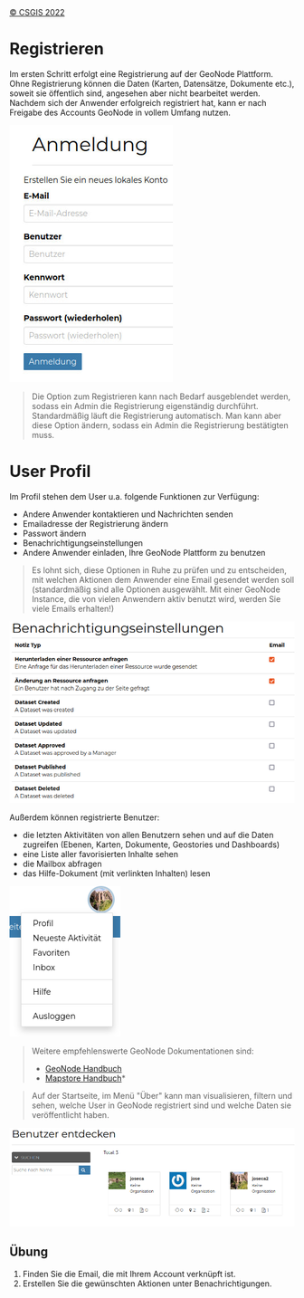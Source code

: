 <!-- the Menu -->

<link rel="stylesheet" media="all" href="../styles.css" />
<div id="logo"><a href="https://csgis.de">© CSGIS 2022</a></div>
<div id="menu"></div>
<div id="jumpMenu"></div>
<script src="../menu.js"></script>
<script src="../jumpmenu.js"></script>
<!-- the Menu -->

# Registrieren

Im ersten Schritt erfolgt eine Registrierung auf der GeoNode Plattform. Ohne Registrierung können die Daten (Karten, Datensätze, Dokumente etc.), soweit sie öffentlich sind, angesehen aber nicht bearbeitet werden.
Nachdem sich der Anwender erfolgreich registriert hat, kann er nach Freigabe des Accounts GeoNode in vollem Umfang nutzen.

![Anmeldung](images/image2.jpg)

> Die Option zum Registrieren kann nach Bedarf ausgeblendet werden, sodass ein Admin die Registrierung eigenständig durchführt.
> Standardmäßig läuft die Registrierung automatisch. Man kann aber diese Option ändern, sodass ein Admin die Registrierung bestätigten muss.

# User Profil

Im Profil stehen dem User u.a. folgende Funktionen zur Verfügung:

- Andere Anwender kontaktieren und Nachrichten senden
- Emailadresse der Registrierung ändern
- Passwort ändern
- Benachrichtigungseinstellungen
- Andere Anwender einladen, Ihre GeoNode Plattform zu benutzen

> Es lohnt sich, diese Optionen in Ruhe zu prüfen und zu entscheiden, mit welchen Aktionen dem Anwender eine Email gesendet werden soll (standardmäßig sind alle Optionen ausgewählt. Mit einer GeoNode Instance, die von vielen Anwendern aktiv benutzt wird, werden Sie viele Emails erhalten!)

![Benachrichtigungen](images/image4.png)

Außerdem können registrierte Benutzer:

- die letzten Aktivitäten von allen Benutzern sehen und auf die Daten zugreifen (Ebenen, Karten, Dokumente, Geostories und Dashboards)
- eine Liste aller favorisierten Inhalte sehen
- die Mailbox abfragen
- das Hilfe-Dokument (mit verlinkten Inhalten) lesen

![Profil](images/image5.png)

> Weitere empfehlenswerte GeoNode Dokumentationen sind:
>
> - [GeoNode Handbuch](https://docs.geonode.org/en/master/usage/index.html)
> - [Mapstore Handbuch](https://mapstore.readthedocs.io/en/latest/user-guide/home-page/)*

> Auf der Startseite, im Menü "Über"  kann man visualisieren, filtern und sehen, welche User in GeoNode registriert sind und welche Daten sie  veröffentlicht haben.


![Benutzer](images/image8.png)

## Übung

1. Finden Sie die Email, die mit Ihrem Account verknüpft ist.
2. Erstellen Sie die gewünschten Aktionen unter Benachrichtigungen.
